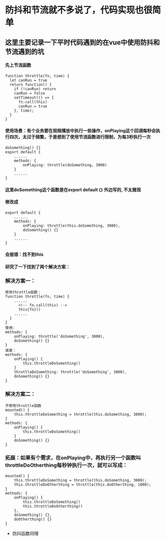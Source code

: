 # 防抖和节流就不多说了，代码实现也很简单
## 这里主要记录一下平时代码遇到的在vue中使用防抖和节流遇到的坑
#### 先上节流函数
```
function throttle(fn, time) {
  let canRun = true
  return function() {
    if (!canRun) return
    canRun = false
    setTimeout(() => {
      fn.call(this)
      canRun = true
    }, time);
  }
}
```
#### 使用场景：有个业务要在视频播放中执行一些操作，onPlaying这个回调每秒会执行四次，太过于频繁，于是想到了使用节流函数进行限制，为每3秒执行一次
```
doSomething() {}
export default {
    ......
    methods: {
        onPlaying: throttle(doSomething, 3000)
    }
    ......
}
```
#### 这里doSomething这个函数是在export default {} 外边写的, 不太雅观
#### 修改成
```
export default {
    ......
    methods: {
        onPlaying: throttle(this.doSomething, 3000),
        doSomething() {}
    }
    ......
}
```
#### 会报错：找不到this
#### 研究了一下找到了两个解决方案：
### 解决方案一：
```
修改throttle函数：
function throttle(fn, time) {
    ......
      <!-- fn.call(this) -->
      this[fn]()
    ......
  }
}
使用:
methods: {
    onPlaying: throttle('doSomething', 3000),
    doSomething() {}
}
或者：
methods: {
    onPlaying() {
        this.throttleDoSomething()
    }
    throttleDoSomething: throttle('doSomething', 3000),
    doSomething() {}
}
```
### 解决方案二：
```
不修改throttle函数
mounted() {
    this.throttleDoSomething = throttle(this.doSomething, 3000);
}
methods: {
    onPlaying() {
        this.throttleDoSomething()
    }
    doSomething() {}
}
```
### 拓展：如果有个需求，在onPlaying中，再执行另一个函数叫throttleDoOtherthing每秒钟执行一次，就可以写成：
```
mounted() {
    this.throttleDoSomething = throttle(this.doSomething, 3000);
    this.throttleDoOtherthing = throttle(this.doOtherthing, 1000);
}
methods: {
    onPlaying() {
        this.throttleDoSomething()
        this.throttleDoOtherthing()
    },
    doSomething() {},
    doOtherthing() {}
}
```
* 防抖函数同理